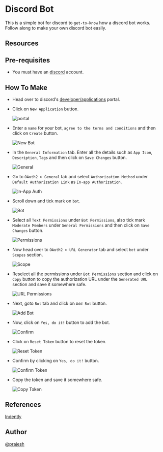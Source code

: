 # Discord Bot

This is a simple bot for discord to `get-to-know` how a discord bot works. Follow along to make your own discord bot easily.

## Resources

## Pre-requisites

- You must have an [discord](https://discord.com/) account.

## How To Make

- Head over to discord's [developer/applications](https://discord.com/developers/applications) portal.
- Click on `New Application` button.

    ![portal](./assets/portal.png?raw=true "portal")

- Enter a `name` for your bot, `agree to the terms and conditions` and then click on `Create` button.

    ![New Bot](./assets/new-bot.png?raw=true "New Bot")

- In the `General Information` tab. Enter all the details such as `App Icon`, `Description`, `Tags` and then click on `Save Changes` button.

    ![General](./assets/general.png?raw=true "General")

- Go to `OAuth2 > General` tab and select `Authorization Method` under `Default Authorization Link` as `In-app Authorization`.

    ![In-App Auth](./assets/in-app-auth.png?raw=true "In-App Auth")

- Scroll down and tick mark on `bot`.

    ![Bot](./assets/bot.png?raw=true "Bot")

- Select all `Text Permissions` under `Bot Permissions`, also tick mark `Moderate Members` under `General Permissions` and then click on `Save Changes` button.

    ![Permissions](./assets/permissions.png?raw=true "Permissions")

- Now head over to `OAuth2 > URL Generator` tab and select `bot` under `Scopes` section.

    ![Scope](./assets/url-scope.png?raw=true "Scope")

- Reselect all the permissions under `Bot Permissions` section and click on `Copy` button to copy the authorization URL under the `Generated URL` section and save it somewhere safe.

    ![URL Permissions](./assets/url-permissions.png?raw=true "URL Permissions")

- Next, goto `Bot` tab and click on `Add Bot` button.

    ![Add Bot](./assets/add-bot.png?raw=true "Add Bot")

- Now, click on `Yes, do it!` button to add the bot.

    ![Confirm](./assets/confirm.png?raw=true "Confirm")

- Click on `Reset Token` button to reset the token.

    ![Reset Token](./assets/reset-token.png?raw=true "Reset Token")

- Confirm by clicking on `Yes, do it!` button.

    ![Confirm Token](./assets/confirm-token.png?raw=true "Confirm Token")

- Copy the token and save it somewhere safe.

    ![Copy Token](./assets/copy-token.png?raw=true "Copy Token")

## References

[Indently](https://youtu.be/hoDLj0IzZMU)

## Author

[@prajesh](https://github.com/prajeshElEvEn)
